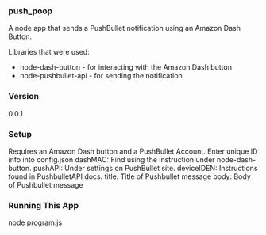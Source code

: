 ### push_poop

A node app that sends a PushBullet notification using an Amazon Dash Button.

Libraries that were used:
  - node-dash-button - for interacting with the Amazon Dash button
  - node-pushbullet-api - for sending the notification

### Version
0.0.1

### Setup
Requires an Amazon Dash button and a PushBullet Account.
Enter unique ID info into config.json
  dashMAC:    Find using the instruction under node-dash-button.
  pushAPI:    Under settings on PushBullet site.
  deviceIDEN: Instructions found in PushbulletAPI docs.
  title:      Title of Pushbullet message
  body:       Body of Pushbullet message

### Running This App
node program.js
